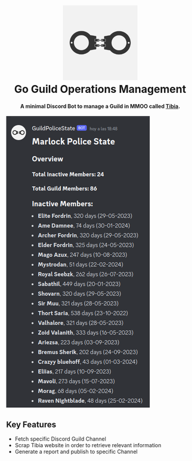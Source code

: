<h1 align="center">
  <br>
  <img src="/public/ebps-logo.jpg" alt="EBPS" width="200">
  <br>
  Go Guild Operations Management
  <br>
</h1>

<h4 align="center">A minimal Discord Bot to manage a Guild in MMOO called <a href="http://tibia.com" target="_blank">Tibia</a>.</h4>

![screenshot](/public/demo.png)

## Key Features

* Fetch specific Discord Guild Channel
* Scrap Tibia website in order to retrieve relevant information
* Generate a report and publish to specific Channel
